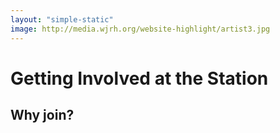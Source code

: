 ```yaml
---
layout: "simple-static"
image: http://media.wjrh.org/website-highlight/artist3.jpg
---
```


# Getting Involved at the Station
## Why join?
